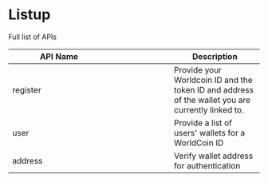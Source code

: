 # Listup

Full list of APIs



<table><thead><tr><th width="187">API Name</th><th width="105.33333333333331"></th><th>Description</th></tr></thead><tbody><tr><td>register</td><td></td><td>Provide your Worldcoin ID and the token ID and address of the wallet you are currently linked to.</td></tr><tr><td>user</td><td></td><td>Provide a list of users' wallets for a WorldCoin ID</td></tr><tr><td>address</td><td></td><td>Verify wallet address for authentication</td></tr></tbody></table>
